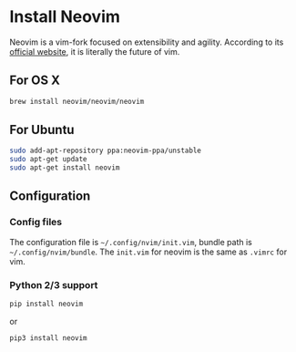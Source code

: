# Install Neovim
Neovim is a vim-fork focused on extensibility and agility. According to its [official website](https://neovim.io/), it is literally the future of vim.

## For OS X
``` bash
brew install neovim/neovim/neovim
```

## For Ubuntu
``` bash
sudo add-apt-repository ppa:neovim-ppa/unstable
sudo apt-get update
sudo apt-get install neovim
```

## Configuration

### Config files
The configuration file is `~/.config/nvim/init.vim`, bundle path is `~/.config/nvim/bundle`. The `init.vim` for neovim is the same as `.vimrc` for vim.

### Python 2/3 support
``` bash
pip install neovim
```
or
``` bash
pip3 install neovim
```
